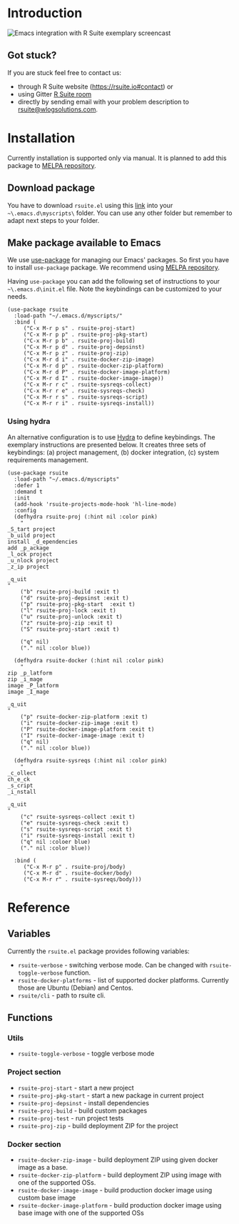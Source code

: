 # Introduction

![Emacs integration with R Suite exemplary
screencast](https://github.com/WLOGSolutions/RSuite/blob/master/docs/media/rsuite_emacs_scrncast.png
"Emacs integration with R Suite")

## **Got stuck?**

If you are stuck feel free to contact us:

* through R Suite website (https://rsuite.io#contact) or 
* using Gitter [R Suite room](https://gitter.im/WLOGSolutions/RSuite
  "Gitter R Suite room")
* directly by sending email with your problem description to
  [rsuite@wlogsolutions.com](mailto:rsuite@wlogsolutions.com).

# Installation

Currently installation is supported only via manual. It is planned to
add this package to [MELPA
repository](https://melpa.org/#/getting-started "MELPA repository"). 

## Download package

You have to download `rsuite.el` using this
[link](https://github.com/WLOGSolutions/RSuite "rsuite.el") into your
`~\.emacs.d\myscripts\` folder. You can use any other folder but
remember to adapt next steps to your folder.

## Make package available to Emacs

We use [use-package](https://github.com/jwiegley/use-package
"use-package") for managing our Emacs' packages. So first you have to
install `use-package` package. We recommend using [MELPA repository](https://melpa.org/#/getting-started "MELPA repository"). 

Having `use-package` you can add the following set of instructions to
your `~\.emacs.d\init.el` file. Note the keybindings can be customized
to your needs.

``` emacs-lisp
(use-package rsuite
  :load-path "~/.emacs.d/myscripts/"
  :bind (
	 ("C-x M-r p s" . rsuite-proj-start)
	 ("C-x M-r p p" . rsuite-proj-pkg-start)
	 ("C-x M-r p b" . rsuite-proj-build)
	 ("C-x M-r p d" . rsuite-proj-depsinst)
	 ("C-x M-r p z" . rsuite-proj-zip)
	 ("C-x M-r d i" . rsuite-docker-zip-image)
	 ("C-x M-r d p" . rsuite-docker-zip-platform)
	 ("C-x M-r d P" . rsuite-docker-image-platform)
	 ("C-x M-r d I" . rsuite-docker-image-image))
     ("C-x M-r r c" . rsuite-sysreqs-collect)
	 ("C-x M-r r e" . rsuite-sysreqs-check)
	 ("C-x M-r r s" . rsuite-sysreqs-script)
	 ("C-x M-r r i" . rsuite-sysreqs-install))
```

### Using hydra ###

An alternative configuration is to use [Hydra](https://github.com/abo-abo/hydra) to define keybindings. The exemplary instructions are presented below. It creates three sets of keybindings: (a) project management, (b) docker integration, (c) system requirements management.

``` emacs-lisp
(use-package rsuite
  :load-path "~/.emacs.d/myscripts"
  :defer 1
  :demand t
  :init
  (add-hook 'rsuite-projects-mode-hook 'hl-line-mode)
  :config
  (defhydra rsuite-proj (:hint nil :color pink)
    "
_S_tart project
_b_uild project    
install _d_ependencies
add _p_ackage
_l_ock project 
_u_nlock project 
_z_ip project

_q_uit
"
    ("b" rsuite-proj-build :exit t)
    ("d" rsuite-proj-depsinst :exit t)
    ("p" rsuite-proj-pkg-start  :exit t)
    ("l" rsuite-proj-lock :exit t)
    ("u" rsuite-proj-unlock :exit t)
    ("z" rsuite-proj-zip :exit t)
    ("S" rsuite-proj-start :exit t)
    
    ("q" nil)
    ("." nil :color blue))

  (defhydra rsuite-docker (:hint nil :color pink)
    "
zip _p_latform
zip _i_mage
image _P_latform
image _I_mage

_q_uit
"
    ("p" rsuite-docker-zip-platform :exit t)
    ("i" rsuite-docker-zip-image :exit t)
    ("P" rsuite-docker-image-platform :exit t)
    ("I" rsuite-docker-image-image :exit t)
    ("q" nil)
    ("." nil :color blue))

  (defhydra rsuite-sysreqs (:hint nil :color pink)
    "
_c_ollect
ch_e_ck
_s_cript
_i_nstall

_q_uit
"
    ("c" rsuite-sysreqs-collect :exit t)
    ("e" rsuite-sysreqs-check :exit t)
    ("s" rsuite-sysreqs-script :exit t)
    ("i" rsuite-sysreqs-install :exit t)
    ("q" nil :coloer blue)
    ("." nil :color blue))

  :bind (
	 ("C-x M-r p" . rsuite-proj/body)
	 ("C-x M-r d" . rsuite-docker/body)
	 ("C-x M-r r" . rsuite-sysreqs/body)))
```


# Reference

## Variables
Currently the `rsuite.el` package provides following variables:

* `rsuite-verbose` - switching verbose mode. Can be changed with
  `rsuite-toggle-verbose` function.
* `rsuite-docker-platforms` - list of supported docker
  platforms. Currently those are Ubuntu (Debian) and Centos.
* `rsuite/cli` - path to rsuite cli.

## Functions


### Utils

* `rsuite-toggle-verbose` - toggle verbose mode

### Project section

* `rsuite-proj-start` - start a new project
* `rsuite-proj-pkg-start` - start a new package in current project
* `rsuite-proj-depsinst` - install dependencies
* `rsuite-proj-build` - build custom packages
* `rsuite-proj-test` - run project tests
* `rsuite-proj-zip` - build deployment ZIP for the project

### Docker section

* `rsuite-docker-zip-image` - build deployment ZIP using given docker
  image as a base.
* `rsuite-docker-zip-platform` - build deployment ZIP using image with
  one of the supported OSs.
* `rsuite-docker-image-image` - build production docker image using
  custom base image
* `rsuite-docker-image-platform` - build production docker image using
  base image with one of the supported OSs
